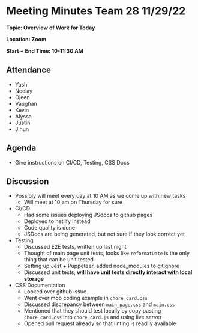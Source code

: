 # Meeting Minutes Team 28 11/29/22

**Topic: Overview of Work for Today**

**Location: Zoom**

**Start + End Time: 10-11:30 AM**

## Attendance
- Yash
- Neelay
- Ojeen
- Vaughan
- Kevin
- Alyssa
- Justin
- Jihun

## Agenda

- Give instructions on CI/CD, Testing, CSS Docs

## Discussion

- Possibly will meet every day at 10 AM as we come up with new tasks
  - Will meet at 10 am on Thursday for sure
- CI/CD
  - Had some issues deploying JSdocs to github pages
  - Deployed to netlify instead
  - Code quality is done
  - JSDocs are being generated, but not sure if they look correct yet
- Testing
  - Discussed E2E tests, written up last night
  - Thought of main page unit tests, looks like `reformatDate` is the only thing that can be unit tested
  - Setting up Jest + Puppeteer, added node_modules to gitignore
  - Discussed unit tests, **will have unit tests directly interact with local storage**
- CSS Documentation
  - Looked over github issue
  - Went over mob coding example in `chore_card.css`
  - Discussed discrepancy between `main_page.css` and `main.css`
  - Mentioned that they should test locally by copy pasting `chore_card.css` into `chore_card.js` and using live server
  - Opened pull request already so that linting is readily available
